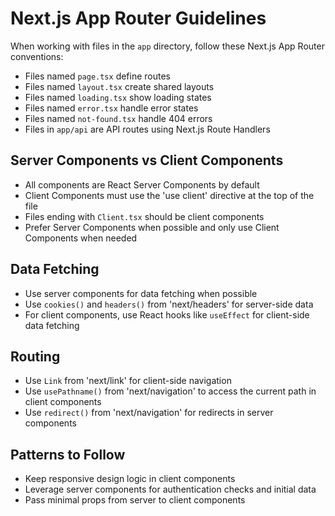 # Next.js App Router Guidelines

When working with files in the `app` directory, follow these Next.js App Router conventions:

- Files named `page.tsx` define routes
- Files named `layout.tsx` create shared layouts
- Files named `loading.tsx` show loading states
- Files named `error.tsx` handle error states
- Files named `not-found.tsx` handle 404 errors
- Files in `app/api` are API routes using Next.js Route Handlers

## Server Components vs Client Components

- All components are React Server Components by default
- Client Components must use the 'use client' directive at the top of the file
- Files ending with `Client.tsx` should be client components
- Prefer Server Components when possible and only use Client Components when needed

## Data Fetching

- Use server components for data fetching when possible
- Use `cookies()` and `headers()` from 'next/headers' for server-side data
- For client components, use React hooks like `useEffect` for client-side data fetching

## Routing

- Use `Link` from 'next/link' for client-side navigation
- Use `usePathname()` from 'next/navigation' to access the current path in client components
- Use `redirect()` from 'next/navigation' for redirects in server components

## Patterns to Follow

- Keep responsive design logic in client components
- Leverage server components for authentication checks and initial data
- Pass minimal props from server to client components
